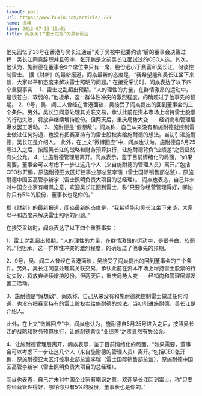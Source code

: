 ```yaml
---
layout: post
url: https://www.huxiu.com/article/1779
name: 虎嗅
time: 2012-07-13 15:01
title: 阎焱关于“雷士之乱”的最新回应
---
```

他先回忆了23号在香港与吴长江通话"关于吴被中纪委约谈“后的董事会决策过程：吴长江同意辞职并且签字，张开鹏是之前吴长江面试过的CEO人选。其次，他认为，施耐德在董事会9个席位中只有一席，股份远小于赛富和吴长江，何谈控制雷士。 据《财新》的最新报道，阎焱最新的态度是，“我希望能和吴长江坐下来谈，大家以平和态度来解决雷士照明的问题。” 在接受采访时，阎焱表达了以下四个重要事实： 1、雷士之乱超出预期。“人的理性的力量，在群情激昂的运动中，是很苍白、软弱的。”他坦承，这一群体性冲突的激烈程度，的确超过了他事先的预期。 2、9号，吴、阎二人曾经在香港面谈，吴接受了阎焱提出的回到董事会的三个条件。另外，吴长江同意处理其关联交易，承认此前在资本市场上增持雷士股票的行动失败，将放弃继续增持股份。但两天后，重庆局势大变——经销商和管理层爆发罢工活动。 3、施耐德是“假想敌”。阎焱称，自己从来没有和施耐德就控制雷士做过任何沟通，也没有把赛富持有的雷士股权卖给施耐德的想法。当初引进施耐德，吴长江是介绍人。 此外，在上文”微博回应“中，阎焱也认为，施耐德自5月25号进入之后，按照吴长江的战略和财务预算执行，让施耐德背负”业绩差“之责显然有失公允。 4、让施耐德管理层离开。阎焱表示，鉴于目前情绪化的局面，“如果需要，董事会可以考虑下一步让这几个人（来自施耐德的管理人员）离开。”包括CEO张开鹏，原施耐德亚太区灯控事业部总监李瑞（雷士国际销售部总监），原施耐德中国区高管李新宇（雷士照明负责大项目的总经理）。 阎焱也表态，自己并未对中国企业家有嘲讽之意，欢迎吴长江回到雷士，称“只要你经营管理得好，哪怕你只有5%的股份，董事长也是你的。”

据《财新》的最新报道，阎焱最新的态度是，“我希望能和吴长江坐下来谈，大家以平和态度来解决雷士照明的问题。”

在接受采访时，阎焱表达了以下四个重要事实：

1、雷士之乱超出预期。“人的理性的力量，在群情激昂的运动中，是很苍白、软弱的。”他坦承，这一群体性冲突的激烈程度，的确超过了他事先的预期。

2、9号，吴、阎二人曾经在香港面谈，吴接受了阎焱提出的回到董事会的三个条件。另外，吴长江同意处理其关联交易，承认此前在资本市场上增持雷士股票的行动失败，将放弃继续增持股份。但两天后，重庆局势大变——经销商和管理层爆发罢工活动。

3、施耐德是“假想敌”。阎焱称，自己从来没有和施耐德就控制雷士做过任何沟通，也没有把赛富持有的雷士股权卖给施耐德的想法。当初引进施耐德，吴长江是介绍人。

此外，在上文”微博回应“中，阎焱也认为，施耐德自5月25号进入之后，按照吴长江的战略和财务预算执行，让施耐德背负”业绩差“之责显然有失公允。

4、让施耐德管理层离开。阎焱表示，鉴于目前情绪化的局面，“如果需要，董事会可以考虑下一步让这几个人（来自施耐德的管理人员）离开。”包括CEO张开鹏，原施耐德亚太区灯控事业部总监李瑞（雷士国际销售部总监），原施耐德中国区高管李新宇（雷士照明负责大项目的总经理）。

阎焱也表态，自己并未对中国企业家有嘲讽之意，欢迎吴长江回到雷士，称“只要你经营管理得好，哪怕你只有5%的股份，董事长也是你的。”

